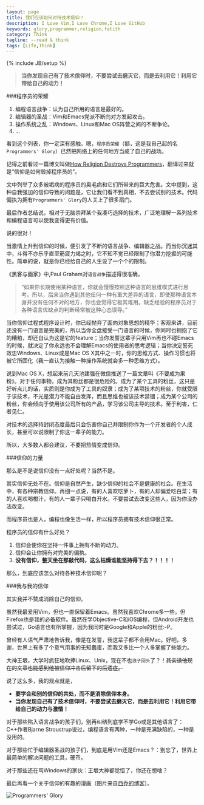 ```yaml
---
layout: page
title: 我们应该如何对待技术信仰？
description: I Love Vim,I Love Chrome,I Love GitHub
keywords: glory,programmer,religion,fatith
category: Think
tagline: --read & think
tags: [Life,Think]
---
```

{% include JB/setup %}

>**当你发现自己有了技术信仰时，不要尝试去磨灭它，而是去利用它！利用它带给自己的动力！**

###程序员的荣耀

1. 编程语言战争：认为自己所用的语言是最好的。
2. 编辑器的圣战：Vim和Emacs党派不断向对方发起攻击。
3. 操作系统之乱：Windows、Linux和Mac OS阵营之间的不断争论。
4. ...

看到这个列表，你一定深有感触。嗯，`程序员荣耀`（额，这是我自己起的名`Programmers' Glory`）已然把网络上的任何地方当成了自己的战场。

记得之前看过一篇博文叫做[How Religion Destroys Programmers](http://simpleprogrammer.com/2013/07/08/how-religion-destroys-programmers/)，翻译过来就是“信仰是如何毁掉程序员的”。

文中列举了众多被垢病的程序员的臭毛病和它们所带来的巨大危害。文中提到，这种自我强加的信仰导致的问题是，它让我们看不到真相，不去尝试别的技术。代码偏执为拥有`Programmers' Glory`的人关上了很多扇门。

最后作者总结说，相对于无脑崇拜某个我凑巧选择的技术，广泛地理解一系列技术和编程语言可以使我变得更有价值。

说的很对！

当激情上升到信仰的时候，便引发了不断的语言战争、编辑器之战。而当你沉迷其中，斗得不亦乐乎直至筋疲力竭之时，它不知不觉已经限制了你潜力挖掘的可能性。简单的说，就是你已经给自己的人生设了一个个的限制。

《黑客与画家》中,Paul Graham对`语言战争`描述得很准确，

>“如果你长期使用某种语言，你就会慢慢按照这种语言的思维模式进行思考。所以，后来当你遇到其他任何一种有重大差异的语言，即使那种语言本身并没有任何不对的地方，你也会觉得它极其难用。缺乏经验的程序员对于各种语言优缺点的判断经常被这种心态误导。”

当你信仰过程式程序设计时，你已经抛弃了面向对象思想的精华；客观来讲，目前还没有一门语言是完美的，所以当你全盘接受一门语言的时候，你同时也拥抱了它的糟粕，却还自认为这是它的feature；当你发誓这辈子只用Vim再也不碰Emacs的时候，就决定了你永远也不会理解Emacs的使用者的思考逻辑；当你决定誓死效忠Windows、Linux或是Mac OS X其中之一时，你的思维方式、操作习惯也将被它所固化（我一直认为接触一种操作系统就会多一种思维方式）。

说到Mac OS X，想起来前几天池建强在微信推送了一篇文章叫《不要成为果粉》。对于任何事物，成为其粉丝都是很危险的。成为了某个工具的粉丝，这只是好听点儿的话，实质则是你成为了工具的奴隶；成为了某项技术的粉丝，你就受限于该技术，不光是潜力不能自由发挥，而且思维也被该技术禁锢；成为某个公司的粉丝，你会倾向于使用该公司所有的产品，学习该公司主导的技术。至于利害，仁者见仁。

对技术的选择持封闭态度最后只会伤害你自己并限制你作为一个开发者的个人成长，甚至可以说限制了你这一辈子的能力。

所以，大多数人都会建议，不要把热情变成信仰。

###信仰的力量

那么是不是说信仰没有一点好处呢？当然不是。

其实信仰无处不在。信仰是自然产生，缺少信仰的社会不是健康的社会。在生活中，有各种宗教信仰。再细一点说，有的人喜欢吃萝卜，有的人却偏爱吃白菜；有的人喜欢喝橙汁，有的人一辈子只喝白开水。不要尝试去改变这些人，因为你没办法改变。

而程序员也是人，编程也像生活一样，所以程序员拥有技术信仰很正常。

程序员的信仰有什么好处？

1. 信仰会使你在坚持一件事上拥有不断的动力。
2. 信仰会让你拥有对完美的偏执。
3. **没有信仰，整天坐在那敲代码，这么枯燥谁能坚持得下去？！！！！**

那么，到底应该怎么对待各种技术信仰呢？

###我与我的信仰

其实我并不赞成消除自己的信仰。

虽然我最爱用Vim，但也一直保留着Emacs。虽然我喜欢Chrome多一些，但Firefox也是我的必备软件。虽然在学Objective-C和iOS编程，但Android开发也尝试过，Go语言也有所掌握，因为我同时是Google和Apple的粉丝:-P。

曾经有人语气严肃地告诉我，像是在发誓，我这辈子都不会用Mac。好吧，多谢，世界上有多了个意气用事的无知蠢蛋，而我又多比一个人多掌握了些能力。

大神王垠，大学时疯狂地吹捧Linux、Unix，现在不也`浪子回头`了？！<del>其实读他现在的文章也能感到他被信仰冲击后留下的后遗症。</del>

说了这么多，我的观点就是，

* **要学会和别的信仰的共处，而不是消除信仰本身。**
* **当你发现自己有了技术信仰时，不要尝试去磨灭它，而是去利用它！利用它带给自己的动力与激情！**

对于那些陷入语言战争的孩子们，别再纠结到底学不学Go或是其他语言了：C++作者Bjarne Stroustrup说过，编程语言有两种，一种是充满缺陷的，一种是没用的。

对于那些忙于编辑器圣战的孩子们，到底是用Vim还是Emacs？：别忘了，世界上最简单的解决问题的工具，硬币。

对于那些还在骂Windows的家伙：王垠大神都觉悟了，你还在想啥？

最后再看一个关于信仰的有趣的漫画（图片来自[西乔的博客](http://blog.xiqiao.info/2014/05/08/1489)）。

![Programmers' Glory](http://blog.xiqiao.info/blogimg/programmers/57_belief_of_programmers.gif)
